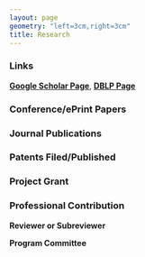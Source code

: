 ```yaml
---
layout: page
geometry: "left=3cm,right=3cm"
title: Research
---
```


### Links

**[Google Scholar Page]()**, **[DBLP Page]()**


### Conference/ePrint Papers



### Journal Publications


  

  

### Patents Filed/Published



### Project Grant


     

### Professional Contribution

**Reviewer or Subreviewer**



**Program Committee**



